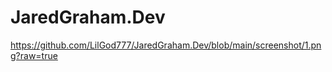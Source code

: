 # JaredGraham.Dev

https://github.com/LilGod777/JaredGraham.Dev/blob/main/screenshot/1.png?raw=true
